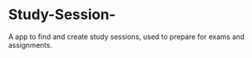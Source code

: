 # Study-Session-
A  app to find and create study sessions, used to prepare for exams and assignments.
